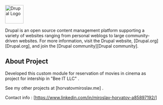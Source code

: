 <img alt="Drupal Logo" src="https://www.drupal.org/files/Wordmark_blue_RGB.png" height="60px">

Drupal is an open source content management platform supporting a variety of
websites ranging from personal weblogs to large community-driven websites. For
more information, visit the Drupal website, [Drupal.org][Drupal.org], and join
the [Drupal community][Drupal community].

## About Project

Developed this custom module for reservation of movies in cinema as project for intership in "Bee IT LLC" .

See my other projects at [horvatovmiroslav.me] . 

Contact info : [https://www.linkedin.com/in/miroslav-horvatov-a85897192/]
